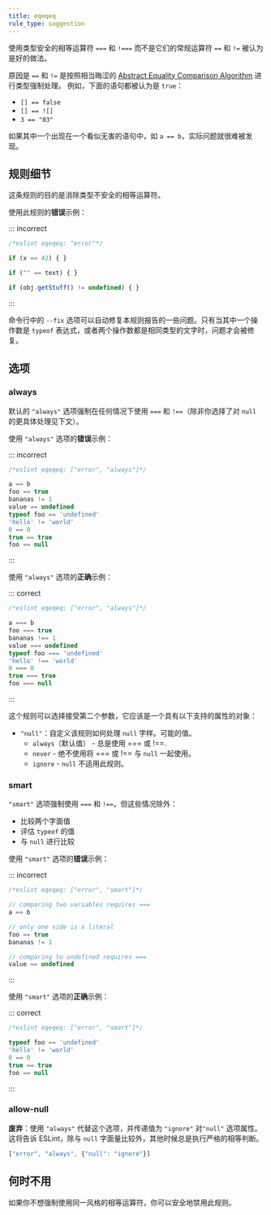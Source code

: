 ```yaml
---
title: eqeqeq
rule_type: suggestion
---
```


使用类型安全的相等运算符 `===` 和 `!===` 而不是它们的常规运算符 `==` 和 `!=` 被认为是好的做法。

原因是 `==` 和 `!=` 是按照相当晦涩的 [Abstract Equality Comparison Algorithm](https://www.ecma-international.org/ecma-262/5.1/#sec-11.9.3) 进行类型强制处理。
例如，下面的语句都被认为是 `true`：

* `[] == false`
* `[] == ![]`
* `3 == "03"`

如果其中一个出现在一个看似无害的语句中，如 `a == b`，实际问题就很难被发现。

## 规则细节

这条规则的目的是消除类型不安全的相等运算符。

使用此规则的**错误**示例：

::: incorrect

```js
/*eslint eqeqeq: "error"*/

if (x == 42) { }

if ("" == text) { }

if (obj.getStuff() != undefined) { }
```

:::

命令行中的 `--fix` 选项可以自动修复本规则报告的一些问题。只有当其中一个操作数是 `typeof` 表达式，或者两个操作数都是相同类型的文字时，问题才会被修复。

## 选项

### always

默认的 `"always"` 选项强制在任何情况下使用 `===` 和 `!==`（除非你选择了对 `null` 的更具体处理见下文）。

使用 `"always"` 选项的**错误**示例：

::: incorrect

```js
/*eslint eqeqeq: ["error", "always"]*/

a == b
foo == true
bananas != 1
value == undefined
typeof foo == 'undefined'
'hello' != 'world'
0 == 0
true == true
foo == null

```

:::

使用 `"always"` 选项的**正确**示例：

::: correct

```js
/*eslint eqeqeq: ["error", "always"]*/

a === b
foo === true
bananas !== 1
value === undefined
typeof foo === 'undefined'
'hello' !== 'world'
0 === 0
true === true
foo === null

```

:::

这个规则可以选择接受第二个参数，它应该是一个具有以下支持的属性的对象：

* `"null"`：自定义该规则如何处理 `null` 字样。可能的值。
    * `always`（默认值） - 总是使用 === 或 !==.
    * `never` - 绝不使用将 === 或 !== 与 `null` 一起使用。
    * `ignore` - `null` 不适用此规则。

### smart

`"smart"` 选项强制使用 `===` 和 `!==`，但这些情况除外：

* 比较两个字面值
* 评估 `typeof` 的值
* 与 `null` 进行比较

使用 `"smart"` 选项的**错误**示例：

::: incorrect

```js
/*eslint eqeqeq: ["error", "smart"]*/

// comparing two variables requires ===
a == b

// only one side is a literal
foo == true
bananas != 1

// comparing to undefined requires ===
value == undefined
```

:::

使用 `"smart"` 选项的**正确**示例：

::: correct

```js
/*eslint eqeqeq: ["error", "smart"]*/

typeof foo == 'undefined'
'hello' != 'world'
0 == 0
true == true
foo == null
```

:::

### allow-null

**废弃**：使用 `"always"` 代替这个选项，并传递值为 `"ignore"` 对`"null"` 选项属性。这将告诉 ESLint，除与 `null` 字面量比较外，其他时候总是执行严格的相等判断。

```js
["error", "always", {"null": "ignore"}]
```

## 何时不用

如果你不想强制使用同一风格的相等运算符，你可以安全地禁用此规则。
